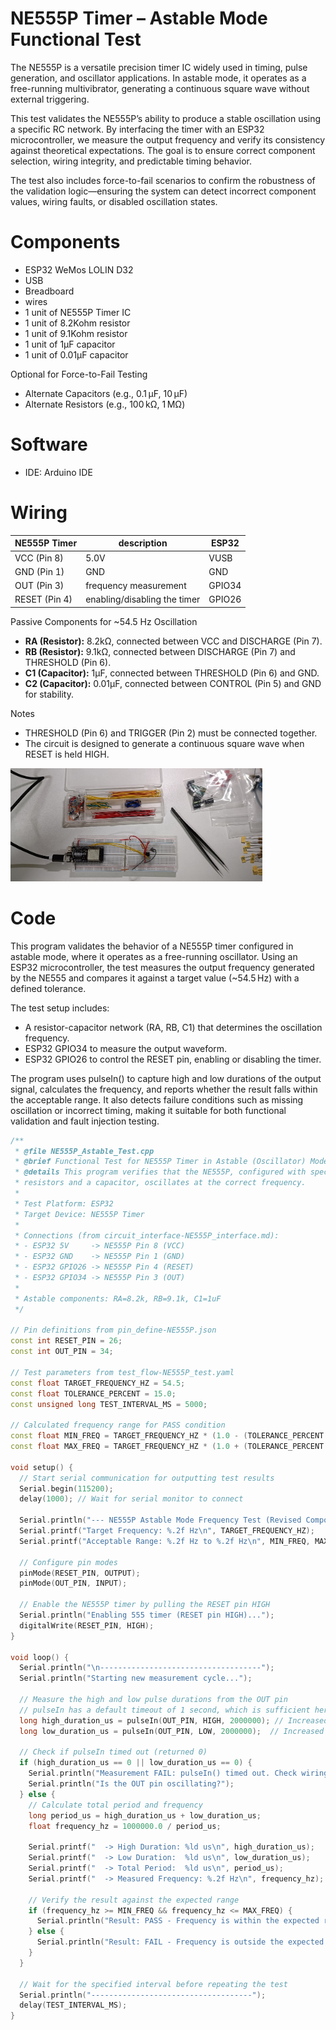# NE555P Timer – Astable Mode Functional Test
The NE555P is a versatile precision timer IC widely used in timing, pulse generation, and oscillator applications. In astable mode, it operates as a free-running multivibrator, generating a continuous square wave without external triggering.

This test validates the NE555P’s ability to produce a stable oscillation using a specific RC network. By interfacing the timer with an ESP32 microcontroller, we measure the output frequency and verify its consistency against theoretical expectations. The goal is to ensure correct component selection, wiring integrity, and predictable timing behavior.

The test also includes force-to-fail scenarios to confirm the robustness of the validation logic—ensuring the system can detect incorrect component values, wiring faults, or disabled oscillation states.

# Components
* ESP32 WeMos LOLIN D32
* USB
* Breadboard
* wires
* 1 unit of NE555P Timer IC
* 1 unit of 8.2Kohm resistor
* 1 unit of 9.1Kohm resistor
* 1 unit of 1µF capacitor
* 1 unit of 0.01µF capacitor

Optional for Force-to-Fail Testing
* Alternate Capacitors (e.g., 0.1 µF, 10 µF)
* Alternate Resistors (e.g., 100 kΩ, 1 MΩ)

# Software
* IDE: Arduino IDE

# Wiring

| NE555P Timer | description | ESP32 |
| ---- | ----------- | --- |
| VCC (Pin 8) | 5.0V | VUSB |
| GND (Pin 1) | GND | GND |
| OUT (Pin 3) | frequency measurement | GPIO34 |
| RESET (Pin 4) | enabling/disabling the timer | GPIO26 |

Passive Components for ~54.5 Hz Oscillation
- **RA (Resistor):** 8.2kΩ, connected between VCC and DISCHARGE (Pin 7).
- **RB (Resistor):** 9.1kΩ, connected between DISCHARGE (Pin 7) and THRESHOLD (Pin 6).
- **C1 (Capacitor):** 1µF, connected between THRESHOLD (Pin 6) and GND.
- **C2 (Capacitor):** 0.01µF, connected between CONTROL (Pin 5) and GND for stability.

Notes
- THRESHOLD (Pin 6) and TRIGGER (Pin 2) must be connected together.
- The circuit is designed to generate a continuous square wave when RESET is held HIGH.
<img align="justify" src="NE555P_Astable_Test_Circuit.jpg" alt="NE555P_Astable_Test_Wiring" style="width:80%">

# Code
This program validates the behavior of a NE555P timer configured in astable mode, where it operates as a free-running oscillator. Using an ESP32 microcontroller, the test measures the output frequency generated by the NE555 and compares it against a target value (~54.5 Hz) with a defined tolerance.

The test setup includes:
* A resistor-capacitor network (RA, RB, C1) that determines the oscillation frequency.
* ESP32 GPIO34 to measure the output waveform.
* ESP32 GPIO26 to control the RESET pin, enabling or disabling the timer.

The program uses pulseIn() to capture high and low durations of the output signal, calculates the frequency, and reports whether the result falls within the acceptable range. It also detects failure conditions such as missing oscillation or incorrect timing, making it suitable for both functional validation and fault injection testing.
```C++
/**
 * @file NE555P_Astable_Test.cpp
 * @brief Functional Test for NE555P Timer in Astable (Oscillator) Mode.
 * @details This program verifies that the NE555P, configured with specific
 * resistors and a capacitor, oscillates at the correct frequency.
 *
 * Test Platform: ESP32
 * Target Device: NE555P Timer
 *
 * Connections (from circuit_interface-NE555P_interface.md):
 * - ESP32 5V     -> NE555P Pin 8 (VCC)
 * - ESP32 GND    -> NE555P Pin 1 (GND)
 * - ESP32 GPIO26 -> NE555P Pin 4 (RESET)
 * - ESP32 GPIO34 -> NE555P Pin 3 (OUT)
 *
 * Astable components: RA=8.2k, RB=9.1k, C1=1uF
 */

// Pin definitions from pin_define-NE555P.json
const int RESET_PIN = 26;
const int OUT_PIN = 34;

// Test parameters from test_flow-NE555P_test.yaml
const float TARGET_FREQUENCY_HZ = 54.5;
const float TOLERANCE_PERCENT = 15.0;
const unsigned long TEST_INTERVAL_MS = 5000;

// Calculated frequency range for PASS condition
const float MIN_FREQ = TARGET_FREQUENCY_HZ * (1.0 - (TOLERANCE_PERCENT / 100.0));
const float MAX_FREQ = TARGET_FREQUENCY_HZ * (1.0 + (TOLERANCE_PERCENT / 100.0));

void setup() {
  // Start serial communication for outputting test results
  Serial.begin(115200);
  delay(1000); // Wait for serial monitor to connect

  Serial.println("--- NE555P Astable Mode Frequency Test (Revised Components) ---");
  Serial.printf("Target Frequency: %.2f Hz\n", TARGET_FREQUENCY_HZ);
  Serial.printf("Acceptable Range: %.2f Hz to %.2f Hz\n", MIN_FREQ, MAX_FREQ);

  // Configure pin modes
  pinMode(RESET_PIN, OUTPUT);
  pinMode(OUT_PIN, INPUT);

  // Enable the NE555P timer by pulling the RESET pin HIGH
  Serial.println("Enabling 555 timer (RESET pin HIGH)...");
  digitalWrite(RESET_PIN, HIGH);
}

void loop() {
  Serial.println("\n------------------------------------");
  Serial.println("Starting new measurement cycle...");

  // Measure the high and low pulse durations from the OUT pin
  // pulseIn has a default timeout of 1 second, which is sufficient here.
  long high_duration_us = pulseIn(OUT_PIN, HIGH, 2000000); // Increased timeout for lower frequency
  long low_duration_us = pulseIn(OUT_PIN, LOW, 2000000);  // Increased timeout for lower frequency

  // Check if pulseIn timed out (returned 0)
  if (high_duration_us == 0 || low_duration_us == 0) {
    Serial.println("Measurement FAIL: pulseIn() timed out. Check wiring or component values.");
    Serial.println("Is the OUT pin oscillating?");
  } else {
    // Calculate total period and frequency
    long period_us = high_duration_us + low_duration_us;
    float frequency_hz = 1000000.0 / period_us;

    Serial.printf("  -> High Duration: %ld us\n", high_duration_us);
    Serial.printf("  -> Low Duration:  %ld us\n", low_duration_us);
    Serial.printf("  -> Total Period:  %ld us\n", period_us);
    Serial.printf("  -> Measured Frequency: %.2f Hz\n", frequency_hz);

    // Verify the result against the expected range
    if (frequency_hz >= MIN_FREQ && frequency_hz <= MAX_FREQ) {
      Serial.println("Result: PASS - Frequency is within the expected range.");
    } else {
      Serial.println("Result: FAIL - Frequency is outside the expected range.");
    }
  }

  // Wait for the specified interval before repeating the test
  Serial.println("------------------------------------");
  delay(TEST_INTERVAL_MS);
}
```
